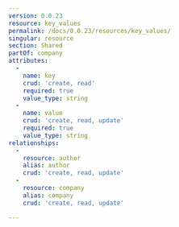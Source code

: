 ```yaml
---
version: 0.0.23
resource: key_values
permalink: /docs/0.0.23/resources/key_values/
singular: resource
section: Shared
partOf: company
attributes:
  -
    name: key
    crud: 'create, read'
    required: true
    value_type: string
  -
    name: value
    crud: 'create, read, update'
    required: true
    value_type: string
relationships:
  -
    resource: author
    alias: author
    crud: 'create, read, update'
  -
    resource: company
    alias: company
    crud: 'create, read, update'

---
```


